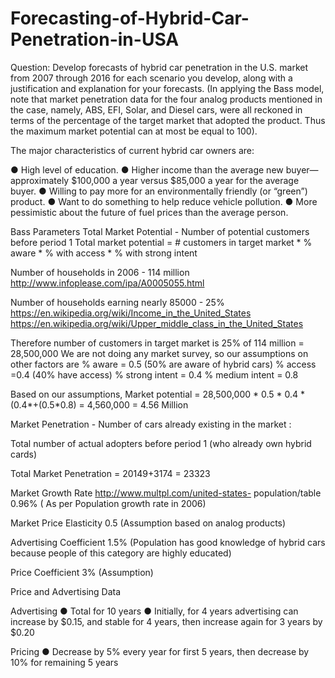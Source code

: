 # Forecasting-of-Hybrid-Car-Penetration-in-USA

Question: Develop forecasts of hybrid car penetration in the U.S. market from 2007 through
2016 for each scenario you develop, along with a justification and explanation for your
forecasts. (In applying the Bass model, note that market penetration data for the four analog
products mentioned in the case, namely, ABS, EFI, Solar, and Diesel cars, were all reckoned in
terms of the percentage of the target market that adopted the product. Thus the maximum
market potential can at most be equal to 100).

The major characteristics of current hybrid car owners are:

● High level of education.
● Higher income than the average new buyer—approximately $100,000 a year versus
$85,000 a year for the average buyer.
● Willing to pay more for an environmentally friendly (or “green”) product.
● Want to do something to help reduce vehicle pollution.
● More pessimistic about the future of fuel prices than the average person.

Bass Parameters
Total Market Potential - Number of potential customers before period 1
Total market potential = # customers in target market * % aware * % with access * % with
strong intent

Number of households in 2006 - 114 million
http://www.infoplease.com/ipa/A0005055.html

Number of households earning nearly 85000 - 25%
https://en.wikipedia.org/wiki/Income_in_the_United_States
https://en.wikipedia.org/wiki/Upper_middle_class_in_the_United_States

Therefore number of customers in target market is 25% of 114 million = 28,500,000
We are not doing any market survey, so our assumptions on other factors are
% aware = 0.5 (50% are aware of hybrid cars)
% access =0.4 (40% have access)
% strong intent = 0.4
% medium intent = 0.8

Based on our assumptions,
Market potential = 28,500,000 * 0.5 * 0.4 * (0.4*+(0.5*0.8) = 4,560,000 = 4.56 Million

Market Penetration - Number of cars already existing in the market :

Total number of actual adopters before period 1 (who already own hybrid cards)

Total Market Penetration = 20149+3174 = 23323

Market Growth Rate
http://www.multpl.com/united-states- population/table
0.96% ( As per Population growth rate in 2006)

Market Price Elasticity
0.5 (Assumption based on analog products)

Advertising Coefficient
1.5% (Population has good knowledge of hybrid cars because people of this category are highly
educated)

Price Coefficient
3% (Assumption)

Price and Advertising Data

Advertising
● Total for 10 years
● Initially, for 4 years advertising can increase by $0.15, and stable for 4 years, then
increase again for 3 years by $0.20

Pricing
● Decrease by 5% every year for first 5 years, then decrease by 10% for remaining 5 years
